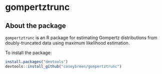 
<!-- README.md is generated from README.Rmd. Please edit that file -->

# gompertztrunc

## About the package

`gompertztrunc` is an R package for estimating Gompertz distributions
from doubly-truncated data using maximum likelihood estimation.

To install the package:

``` r
install.packages("devtools")
devtools::install_github("caseybreen/gompertztrunc")
```

<!-- ## TODO  -->
<!-- 1. Implement option for  discrete (integer) and continuous death ages. (later) -->
<!--2. Check if CI is correct. Casey thinks the confidence intervals are probably anti-conservative, e.g. coverage ratio of the "95% intervals" is probably closer to 70%.  -->
<!-- 3. Include way to specify structure of "b," e.g. different for men and women, or smooth function of cohort or ... (Later) -->
<!-- 4. Fixed effects (Later) -->
